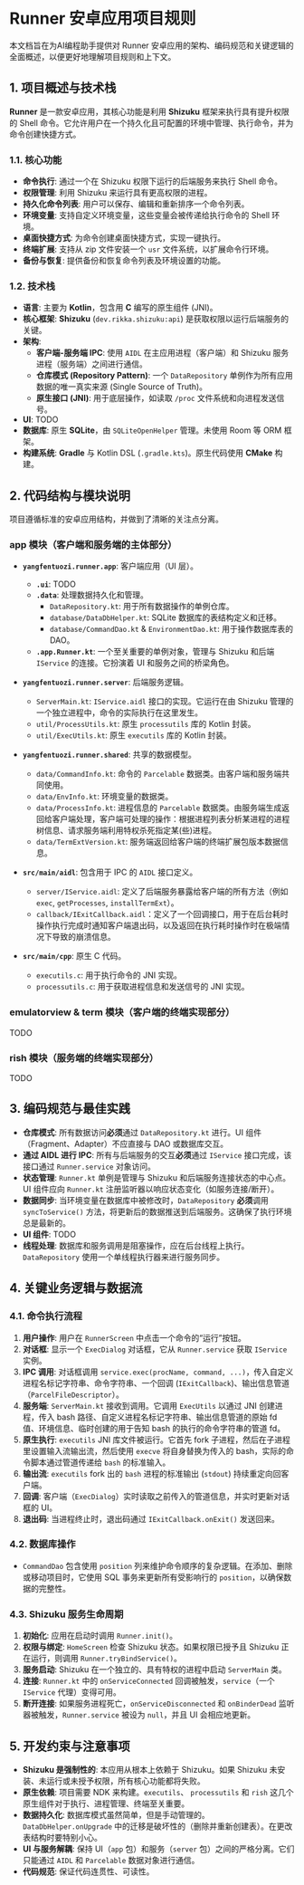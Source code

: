# Runner 安卓应用项目规则

本文档旨在为AI编程助手提供对 Runner 安卓应用的架构、编码规范和关键逻辑的全面概述，以便更好地理解项目规则和上下文。

## 1. 项目概述与技术栈

**Runner** 是一款安卓应用，其核心功能是利用 **Shizuku** 框架来执行具有提升权限的 Shell 命令。它允许用户在一个持久化且可配置的环境中管理、执行命令，并为命令创建快捷方式。

### 1.1. 核心功能
- **命令执行**: 通过一个在 Shizuku 权限下运行的后端服务来执行 Shell 命令。
- **权限管理**: 利用 Shizuku 来运行具有更高权限的进程。
- **持久化命令列表**: 用户可以保存、编辑和重新排序一个命令列表。
- **环境变量**: 支持自定义环境变量，这些变量会被传递给执行命令的 Shell 环境。
- **桌面快捷方式**: 为命令创建桌面快捷方式，实现一键执行。
- **终端扩展**: 支持从 zip 文件安装一个 `usr` 文件系统，以扩展命令行环境。
- **备份与恢复**: 提供备份和恢复命令列表及环境设置的功能。

### 1.2. 技术栈
- **语言**: 主要为 **Kotlin**，包含用 **C** 编写的原生组件 (JNI)。
- **核心框架**: **Shizuku** (`dev.rikka.shizuku:api`) 是获取权限以运行后端服务的关键。
- **架构**:
    - **客户端-服务端 IPC**: 使用 `AIDL` 在主应用进程（客户端）和 Shizuku 服务进程（服务端）之间进行通信。
    - **仓库模式 (Repository Pattern)**: 一个 `DataRepository` 单例作为所有应用数据的唯一真实来源 (Single Source of Truth)。
    - **原生接口 (JNI)**: 用于底层操作，如读取 `/proc` 文件系统和向进程发送信号。
- **UI**:
    TODO
- **数据库**: 原生 **SQLite**，由 `SQLiteOpenHelper` 管理。未使用 Room 等 ORM 框架。
- **构建系统**: **Gradle** 与 Kotlin DSL (`.gradle.kts`)。原生代码使用 **CMake** 构建。

## 2. 代码结构与模块说明

项目遵循标准的安卓应用结构，并做到了清晰的关注点分离。

### app 模块（客户端和服务端的主体部分）

- **`yangfentuozi.runner.app`**: 客户端应用（UI 层）。
    - **`.ui`**: TODO
    - **`.data`**: 处理数据持久化和管理。
        - `DataRepository.kt`: 用于所有数据操作的单例仓库。
        - `database/DataDbHelper.kt`: SQLite 数据库的表结构定义和迁移。
        - `database/CommandDao.kt` & `EnvironmentDao.kt`: 用于操作数据库表的 DAO。
    - **`.app.Runner.kt`**: 一个至关重要的单例对象，管理与 Shizuku 和后端 `IService` 的连接。它扮演着 UI 和服务之间的桥梁角色。

- **`yangfentuozi.runner.server`**: 后端服务逻辑。
    - `ServerMain.kt`: `IService.aidl` 接口的实现。它运行在由 Shizuku 管理的一个独立进程中，命令的实际执行在这里发生。
    - `util/ProcessUtils.kt`: 原生 `processutils` 库的 Kotlin 封装。
    - `util/ExecUtils.kt`: 原生 `executils` 库的 Kotlin 封装。

- **`yangfentuozi.runner.shared`**: 共享的数据模型。
    - `data/CommandInfo.kt`: 命令的 `Parcelable` 数据类。由客户端和服务端共同使用。
    - `data/EnvInfo.kt`: 环境变量的数据类。
    - `data/ProcessInfo.kt`: 进程信息的 `Parcelable` 数据类。由服务端生成返回给客户端处理，客户端可处理的操作：根据进程列表分析某进程的进程树信息、请求服务端利用特权杀死指定某(些)进程。
    - `data/TermExtVersion.kt`: 服务端返回给客户端的终端扩展包版本数据信息。

- **`src/main/aidl`**: 包含用于 IPC 的 `AIDL` 接口定义。
    - `server/IService.aidl`: 定义了后端服务暴露给客户端的所有方法（例如 `exec`, `getProcesses`, `installTermExt`）。
    - `callback/IExitCallback.aidl`：定义了一个回调接口，用于在后台耗时操作执行完成时通知客户端退出码，以及返回在执行耗时操作时在极端情况下导致的崩溃信息。

- **`src/main/cpp`**: 原生 C 代码。
    - `executils.c`: 用于执行命令的 JNI 实现。
    - `processutils.c`: 用于获取进程信息和发送信号的 JNI 实现。

### emulatorview & term 模块（客户端的终端实现部分）
TODO

### rish 模块（服务端的终端实现部分）
TODO

## 3. 编码规范与最佳实践

- **仓库模式**: 所有数据访问**必须**通过 `DataRepository.kt` 进行。UI 组件（Fragment、Adapter）不应直接与 DAO 或数据库交互。
- **通过 AIDL 进行 IPC**: 所有与后端服务的交互**必须**通过 `IService` 接口完成，该接口通过 `Runner.service` 对象访问。
- **状态管理**: `Runner.kt` 单例是管理与 Shizuku 和后端服务连接状态的中心点。UI 组件应向 `Runner.kt` 注册监听器以响应状态变化（如服务连接/断开）。
- **数据同步**: 当环境变量在数据库中被修改时，`DataRepository` **必须**调用 `syncToService()` 方法，将更新后的数据推送到后端服务。这确保了执行环境总是最新的。
- **UI 组件**: TODO
- **线程处理**: 数据库和服务调用是阻塞操作，应在后台线程上执行。`DataRepository` 使用一个单线程执行器来进行服务同步。

## 4. 关键业务逻辑与数据流

### 4.1. 命令执行流程
1.  **用户操作**: 用户在 `RunnerScreen` 中点击一个命令的“运行”按钮。
2.  **对话框**: 显示一个 `ExecDialog` 对话框，它从 `Runner.service` 获取 `IService` 实例。
3.  **IPC 调用**: 对话框调用 `service.exec(procName, command, ...)`，传入自定义进程名标记字符串、命令字符串、一个回调 (`IExitCallback`)、输出信息管道（`ParcelFileDescriptor`）。
4.  **服务端**: `ServerMain.kt` 接收到调用。它调用 `ExecUtils` 以通过 JNI 创建进程，传入 bash 路径、自定义进程名标记字符串、输出信息管道的原始 fd 值、环境信息、临时创建的用于告知 bash 的执行的命令字符串的管道 fd。
5.  **原生执行**: `executils` JNI 库文件被运行。它首先 fork 子进程，然后在子进程里设置输入流输出流，然后使用 `execve` 将自身替换为传入的 bash，实际的命令脚本通过管道传递给 `bash` 的标准输入。
6.  **输出流**: `executils` fork 出的 `bash` 进程的标准输出 (`stdout`) 持续重定向回客户端。
7.  **回调**: 客户端（`ExecDialog`）实时读取之前传入的管道信息，并实时更新对话框的 UI。
8.  **退出码**: 当进程终止时，退出码通过 `IExitCallback.onExit()` 发送回来。

### 4.2. 数据库操作
- `CommandDao` 包含使用 `position` 列来维护命令顺序的复杂逻辑。在添加、删除或移动项目时，它使用 SQL 事务来更新所有受影响行的 `position`，以确保数据的完整性。

### 4.3. Shizuku 服务生命周期
1.  **初始化**: 应用在启动时调用 `Runner.init()`。
2.  **权限与绑定**: `HomeScreen` 检查 Shizuku 状态。如果权限已授予且 Shizuku 正在运行，则调用 `Runner.tryBindService()`。
3.  **服务启动**: Shizuku 在一个独立的、具有特权的进程中启动 `ServerMain` 类。
4.  **连接**: `Runner.kt` 中的 `onServiceConnected` 回调被触发，`service`（一个 `IService` 代理）变得可用。
5.  **断开连接**: 如果服务进程死亡，`onServiceDisconnected` 和 `onBinderDead` 监听器被触发，`Runner.service` 被设为 `null`，并且 UI 会相应地更新。

## 5. 开发约束与注意事项

- **Shizuku 是强制性的**: 本应用从根本上依赖于 Shizuku。如果 Shizuku 未安装、未运行或未授予权限，所有核心功能都将失败。
- **原生依赖**: 项目需要 NDK 来构建。`executils`、 `processutils` 和 `rish` 这几个原生组件对于执行、进程管理、终端至关重要。
- **数据持久化**: 数据库模式虽然简单，但是手动管理的。`DataDbHelper.onUpgrade` 中的迁移是破坏性的（删除并重新创建表）。在更改表结构时要特别小心。
- **UI 与服务解耦**: 保持 UI（`app` 包）和服务（`server` 包）之间的严格分离。它们只能通过 `AIDL` 和 `Parcelable` 数据对象进行通信。
- **代码规范**: 保证代码连贯性、可读性。
